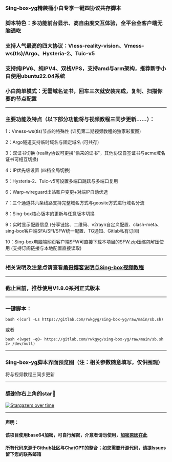 
### Sing-box-yg精装桶小白专享一键四协议共存脚本
### 脚本特色：多功能前台显示、高自由度交互体验，全平台全客户端无脑通吃
### 支持人气最高的四大协议：Vless-reality-vision、Vmess-ws(tls)/Argo、Hysteria-2、Tuic-v5
### 支持纯IPV6、纯IPV4、双栈VPS，支持amd与arm架构，推荐新手小白使用ubuntu22.04系统
### 小白简单模式：无需域名证书，回车三次就安装完成，复制、扫描你要的节点配置
--------------------------------------------------------------
### 主要功能及特点（以下部分功能将与视频教程三同步更新……）：
1：Vmess-ws(tls)节点的特殊性 (详见第二期视频教程的独家彩蛋图)

2：Argo隧道支持临时域名与固定域名 (可共存)
 
3：双证书切换 (reality协议可更换"偷来的证书"，其他协议自签证书与acme域名证书可相互切换)

4：IP优先级设置 (四档全局切换)

5：Hysteria-2、Tuic-v5可设置多端口跳跃与多端口复用

6：Warp-wireguard出站账户变更+对端IP自动优选

7：三个通道共六条线路支持完整域名方式与geosite方式进行域名分流

8：Sing-box核心版本的更新与任意版本切换

9：实时显示配置信息 (分享链接、二维码、v2rayn自定义配置、clash-meta、sing-box客户端SFA/SFI/SFW统一配置、TG通知、Gitlab私有订阅)

10：Sing-box电脑端网页客户端SFW可直接下载本项目的SFW.zip压缩包解压使用 (支持订阅链接与本地配置直接读取)

------------------------------------------------------------------------------------

### 相关说明及注意点请查看[甬哥博客说明与Sing-box视频教程](https://ygkkk.blogspot.com/2023/10/sing-box-yg.html)
--------------------------------------------------------------
### 截止目前，推荐使用V1.8.0系列正式版本

--------------------------------------------------------------

### 一键脚本：
```
bash <(curl -Ls https://gitlab.com/rwkgyg/sing-box-yg/raw/main/sb.sh)
```
或者
```
bash <(wget -qO- https://gitlab.com/rwkgyg/sing-box-yg/raw/main/sb.sh 2> /dev/null)
```

-----------------------------------
### Sing-box-yg脚本界面预览图（注：相关参数随意填写，仅供围观）

将与视频教程三同步更新

-----------------------------------------------------
### 感谢你右上角的star🌟
[![Stargazers over time](https://starchart.cc/yonggekkk/sing-box-yg.svg)](https://starchart.cc/yonggekkk/sing-box-yg)

---------------------------------------
#### 声明：

#### 该项目使用base64加密，可自行解密，介意者请勿使用，[加密原因在此](https://ygkkk.blogspot.com/2022/06/github.html)

#### 所有代码来源于Github社区与ChatGPT的整合；如您需要开源代码，请提Issues留下您的联系邮箱
